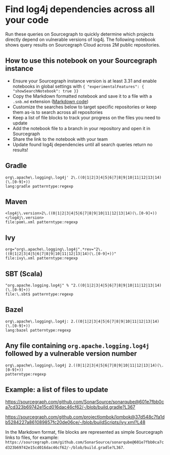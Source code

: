 # Find log4j dependencies across all your code

Run these queries on Sourcegraph to quickly determine which projects directly depend on vulnerable versions of log4j.
The following notebook shows query results on Sourcegraph Cloud across 2M public repositories.

## How to use this notebook on your Sourcegraph instance

- Ensure your Sourcegraph instance version is at least 3.31 and enable notebooks in global settings with `{ "experimentalFeatures": { "showSearchNotebook": true }}`
- Copy the Markdown formatted notebook and save it to a file with a `.snb.md` extension (<a href="?view=code">Markdown code</a>)
- Customize the searches below to target specific repositories or keep them as-is to search across all repositories
- Keep a list of file blocks to track your progress on the files you need to update
- Add the notebook file to a branch in your repository and open it in Sourcegraph
- Share the link to the notebook with your team
- Update found log4j dependencies until all search queries return no results!

## Gradle

```sourcegraph
org\.apache\.logging\.log4j' 2\.((0|1|2|3|4|5|6|7|8|9|10|11|12|13|14)(\.[0-9]+))
lang:gradle patterntype:regexp
```

## Maven

```sourcegraph
<log4j\.version>2\.((0|1|2|3|4|5|6|7|8|9|10|11|12|13|14)(\.[0-9]+))</log4j\.version>
file:pom\.xml patterntype:regexp
```

## Ivy

```sourcegraph
org="org\.apache\.logging\.log4j".*rev="2\.((0|1|2|3|4|5|6|7|8|9|10|11|12|13|14)(\.[0-9]+))"
file:ivy\.xml patterntype:regexp
```

## SBT (Scala)

```sourcegraph
"org.apache.logging.log4j" % "2.((0|1|2|3|4|5|6|7|8|9|10|11|12|13|14)(\.[0-9]+))
file:\.sbt$ patterntype:regexp
```

## Bazel

```sourcegraph
org\.apache\.logging\.log4j: 2.((0|1|2|3|4|5|6|7|8|9|10|11|12|13|14)(\.[0-9]+))
lang:bazel patterntype:regexp
```

## Any file containing `org.apache.logging.log4j` followed by a vulnerable version number

```sourcegraph
org\.apache\.logging\.log4j 2.((0|1|2|3|4|5|6|7|8|9|10|11|12|13|14)(\.[0-9]+))
patterntype:regexp
```

## Example: a list of files to update

https://sourcegraph.com/github.com/SonarSource/sonarqube@601e7fbb0ca7cd323b69742e15cd016dac46cf62/-/blob/build.gradle?L367

https://sourcegraph.com/github.com/projectlombok/lombok@37d548c7fa1db5284227a861089857fc20de06ce/-/blob/buildScripts/ivy.xml?L48

In the Markdown format, file blocks are represented as simple Sourcegraph links to files, for example: `https://sourcegraph.com/github.com/SonarSource/sonarqube@601e7fbb0ca7cd323b69742e15cd016dac46cf62/-/blob/build.gradle?L367`.
